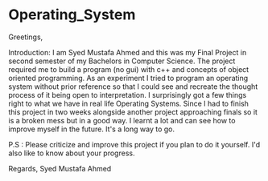 # Operating_System

Greetings,

Introduction:
I am Syed Mustafa Ahmed and this was my Final Project in second semester of my Bachelors in Computer Science. The project required me to build a program (no gui) with c++ and concepts of object oriented programming.
As an experiment I tried to program an operating system without prior reference so that I could see and recreate the thought process of it being open to interpretation. I surprisingly got a few things right to what we have in real life Operating Systems.
Since I had to finish this project in two weeks alongside another project approaching finals so it is a broken mess but in a good way. I learnt a lot and can see how to improve myself in the future. It's a long way to go.

P.S : Please criticize and improve this project if you plan to do it yourself. I'd also like to know about your progress.

Regards,
Syed Mustafa Ahmed
